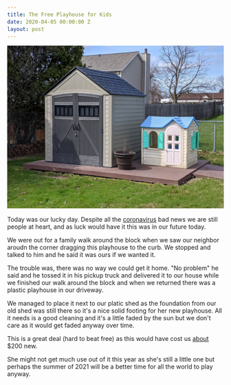 ```yaml
---
title: The Free Playhouse for Kids
date: 2020-04-05 00:00:00 Z
layout: post
---
```


![playhouse](/images/playhouse.png)

Today was our lucky day. Despite all the [coronavirus](https://www.cdc.gov/coronavirus/2019-ncov/index.html)
 bad news we are still people at heart, and as luck would have it this was in our future today.


 We were out for a family walk around the block when we saw our neighbor aroudn the corner
 dragging this playhouse to the curb. We stopped and talked to him and he said it was ours
 if we wanted it.

 The trouble was, there was no way we could get it home. "No problem" he said and he tossed it in
 his pickup truck and delivered it to our house while we finished our walk around the block and when
 we returned there was a plastic playhouse in our driveway.

 We managed to place it next to our platic shed as the foundation from our old shed was still there
 so it's a nice solid footing for her new playhouse. All it needs is a good cleaning and it's a little
 faded by the sun but we don't care as it would get faded anyway over time.

 This is a great deal (hard to beat free) as this would have cost us [about](https://amzn.to/34ctukS) $200 new.

 She might not get much use out of it this year as she's still a little one but perhaps the summer
 of 2021 will be a better time for all the world to play anyway.
 
